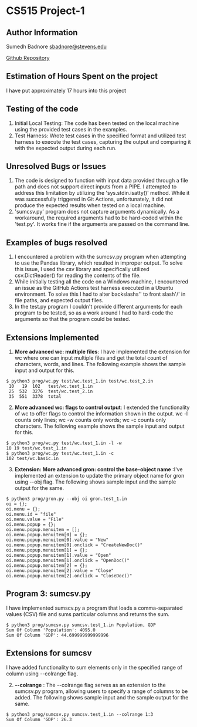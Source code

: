 # CS515 Project-1

## Author Information
Sumedh Badnore 
sbadnore@stevens.edu

[Github Repository](https://github.com/sumedhbadnore/CS515_Project_1.git)

## Estimation of Hours Spent on the project
I have put approximately 17 hours into this project 

## Testing of the code
1. Initial Local Testing: The code has been tested on the local machine using the provided test cases in the examples.
2. Test Harness: Wrote test cases in the specified format and utilized test harness to execute the test cases, capturing the output and comparing it with the expected output during each run.

## Unresolved Bugs or Issues
1. The code is designed to function with input data provided through a file path and does not support direct inputs from a PIPE. I attempted to address this limitation by utilizing the 'sys.stdin.isatty()' method. While it was successfully triggered in Git Actions, unfortunately, it did not produce the expected results when tested on a local machine.
2. 'sumcsv.py' program does not capture arguments dynamically. As a workaround, the required arguments had to be hard-coded within the 'test.py'. It works fine if the arguments are passed on the command line.


## Examples of bugs resolved
1. I encountered a problem with the sumcsv.py program when attempting to use the Pandas library, which resulted in improper output. To solve this issue, I used the csv library and specifically utilized csv.DictReader() for reading the contents of the file.
2. While initially testing all the code on a Windows machine, I encountered an issue as the GitHub Actions test harness executed in a Ubuntu environment. To solve this I had to alter backslashs'\' to front slash'/' in file paths, and expected output files.
3. In the test.py program I couldn't provide different arguments for each program to be tested, so as a work around I had to hard-code the arguments so that the program could be tested.


## Extensions Implemented
1. **More advanced wc: multiple files**: I have implemented the extension for wc where one can input multiple files and get the total count of characters, words, and lines. The following example shows the sample input and output for this.

```
$ python3 prog/wc.py test/wc.test_1.in test/wc.test_2.in
 10   19  102   test/wc.test_1.in  
 25  532  3276  test/wc.test_2.in
 35  551  3378  total
```

2. **More advanced wc: flags to control output**: I extended the functionality of wc to offer flags to control the information shown in the output. wc -l counts only lines; wc -w counts only words; wc -c counts only characters. The following example shows the sample input and output for this.
```
$ python3 prog/wc.py test/wc.test_1.in -l -w
10 19 test/wc.test_1.in
$ python3 prog/wc.py test/wc.test_1.in -c
102 test/wc.basic.in
```

3. **Extension: More advanced gron: control the base-object name** :I've implemented an extension to update the primary object name for gron using --obj flag. The following shows sample input and the sample output for the same.
```
$ python3 prog/gron.py --obj oi gron.test_1.in 
oi = {};
oi.menu = {};
oi.menu.id = "file"
oi.menu.value = "File"
oi.menu.popup = {};
oi.menu.popup.menuitem = [];
oi.menu.popup.menuitem[0] = {};
oi.menu.popup.menuitem[0].value = "New"
oi.menu.popup.menuitem[0].onclick = "CreateNewDoc()"
oi.menu.popup.menuitem[1] = {};
oi.menu.popup.menuitem[1].value = "Open"
oi.menu.popup.menuitem[1].onclick = "OpenDoc()"
oi.menu.popup.menuitem[2] = {};
oi.menu.popup.menuitem[2].value = "Close"
oi.menu.popup.menuitem[2].onclick = "CloseDoc()"
```
## Program 3: sumcsv.py
I have implemented sumscv.py a program that loads a comma-separated values (CSV) file and sums particular columns and returns the sum.
```
$ python3 prog/sumcsv.py sumcsv.test_1.in Population, GDP
Sum Of Column 'Population': 4095.0
Sum Of Column 'GDP': 44.699999999999996
```

## Extensions for **sumcsv**
I have added functionality to sum elements only in the specified range of column using --colrange flag. 

2. **--colrange** : The --colrange flag serves as an extension to the sumcsv.py program, allowing users to specify a range of columns to be added. The following shows sample input and the sample output for the same.
```
$ python3 prog/sumcsv.py sumcsv.test_1.in --colrange 1:3                           
Sum Of Column 'GDP': 26.3
```
